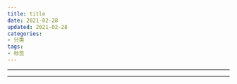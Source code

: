 ```yaml
---
title: title
date: 2021-02-28
updated: 2021-02-28
categories:
- 分类
tags:
- 标签
---
```




---

<!--more-->

---

